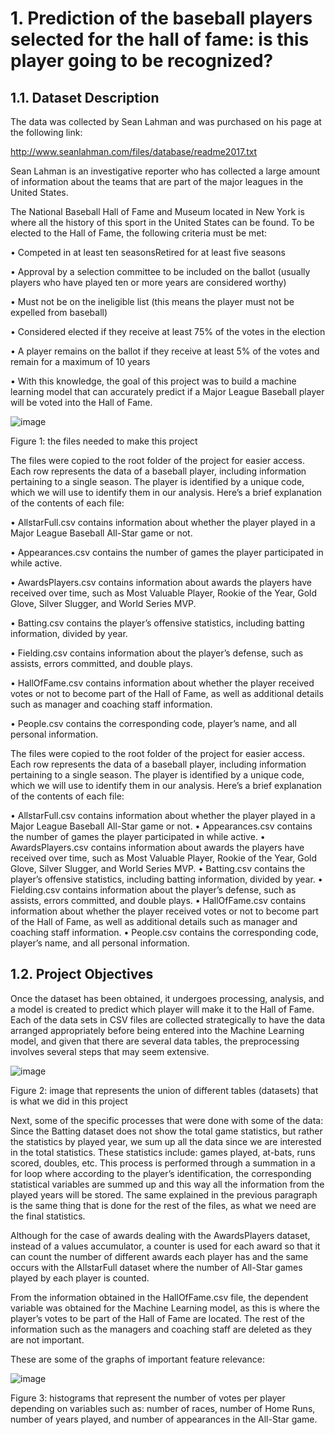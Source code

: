 # 1. Prediction of the baseball players selected for the hall of fame: is this player going to be recognized?

## 1.1. Dataset Description

The data was collected by Sean Lahman and was purchased on his page at the following link:

http://www.seanlahman.com/files/database/readme2017.txt

Sean Lahman is an investigative reporter who has collected a large amount of information about the teams that are part of the major leagues in the United States.

The National Baseball Hall of Fame and Museum located in New York is where all the history of this sport in the United States can be found. To be elected to the Hall of Fame, the following criteria must be met:

•	Competed in at least ten seasonsRetired for at least five seasons

•	Approval by a selection committee to be included on the ballot (usually players who have played ten or more years are considered worthy)

•	Must not be on the ineligible list (this means the player must not be expelled from baseball)

•	Considered elected if they receive at least 75% of the votes in the election

•	A player remains on the ballot if they receive at least 5% of the votes and remain for a maximum of 10 years

•	With this knowledge, the goal of this project was to build a machine learning model that can accurately predict if a Major League Baseball player will be voted into the Hall of Fame.

![image](https://user-images.githubusercontent.com/43154438/229946924-1848cde3-753e-4751-9c9d-e6aa5c3fbf15.png)

Figure 1: the files needed to make this project

The files were copied to the root folder of the project for easier access. Each row represents the data of a baseball player, including information pertaining to a single season. The player is identified by a unique code, which we will use to identify them in our analysis. Here’s a brief explanation of the contents of each file:

•	AllstarFull.csv contains information about whether the player played in a Major League Baseball All-Star game or not.

•	Appearances.csv contains the number of games the player participated in while active.

•	AwardsPlayers.csv contains information about awards the players have received over time, such as Most Valuable Player, Rookie of the Year, Gold Glove, Silver Slugger, and World Series MVP.

•	Batting.csv contains the player’s offensive statistics, including batting information, divided by year.

•	Fielding.csv contains information about the player’s defense, such as assists, errors committed, and double plays.

•	HallOfFame.csv contains information about whether the player received votes or not to become part of the Hall of Fame, as well as additional details such as manager and coaching staff information.

•	People.csv contains the corresponding code, player’s name, and all personal information.

The files were copied to the root folder of the project for easier access. Each row represents the data of a baseball player, including information pertaining to a single season. The player is identified by a unique code, which we will use to identify them in our analysis. Here’s a brief explanation of the contents of each file:

•	AllstarFull.csv contains information about whether the player played in a Major League Baseball All-Star game or not.
•	Appearances.csv contains the number of games the player participated in while active.
•	AwardsPlayers.csv contains information about awards the players have received over time, such as Most Valuable Player, Rookie of the Year, Gold Glove, Silver Slugger, and World Series MVP.
•	Batting.csv contains the player’s offensive statistics, including batting information, divided by year.
•	Fielding.csv contains information about the player’s defense, such as assists, errors committed, and double plays.
•	HallOfFame.csv contains information about whether the player received votes or not to become part of the Hall of Fame, as well as additional details such as manager and coaching staff information.
•	People.csv contains the corresponding code, player’s name, and all personal information.

## 1.2. Project Objectives

Once the dataset has been obtained, it undergoes processing, analysis, and a model is created to predict which player will make it to the Hall of Fame. Each of the data sets in CSV files are collected strategically to have the data arranged appropriately before being entered into the Machine Learning model, and given that there are several data tables, the preprocessing involves several steps that may seem extensive.

![image](https://user-images.githubusercontent.com/43154438/229947077-c6b967a7-ae81-4111-89ea-8aef250c1f0b.png)

Figure 2: image that represents the union of different tables (datasets) that is what we did in this project

Next, some of the specific processes that were done with some of the data: Since the Batting dataset does not show the total game statistics, but rather the statistics by played year, we sum up all the data since we are interested in the total statistics. These statistics include: games played, at-bats, runs scored, doubles, etc. This process is performed through a summation in a for loop where according to the player’s identification, the corresponding statistical variables are summed up and this way all the information from the played years will be stored. The same explained in the previous paragraph is the same thing that is done for the rest of the files, as what we need are the final statistics.

Although for the case of awards dealing with the AwardsPlayers dataset, instead of a values accumulator, a counter is used for each award so that it can count the number of different awards each player has and the same occurs with the AllstarFull dataset where the number of All-Star games played by each player is counted.

From the information obtained in the HallOfFame.csv file, the dependent variable was obtained for the Machine Learning model, as this is where the player’s votes to be part of the Hall of Fame are located. The rest of the information such as the managers and coaching staff are deleted as they are not important.

These are some of the graphs of important feature relevance:

![image](https://user-images.githubusercontent.com/43154438/229947227-0292bc84-370b-4d65-977f-1e60014d4337.png)

Figure 3: histograms that represent the number of votes per player depending on variables such as: number of races, number of Home Runs, number of years played, and number of appearances in the All-Star game.

